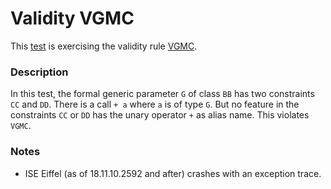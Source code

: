 # Validity VGMC

This [test](.) is exercising the validity rule [VGMC](../Readme.md).

### Description

In this test, the formal generic parameter `G` of class `BB` has two constraints `CC` and `DD`. There is a call `+ a` where `a` is of type `G`. But no feature in the constraints `CC` or `DD` has the unary operator `+` as alias name. This violates `VGMC`.

### Notes

* ISE Eiffel (as of 18.11.10.2592 and after) crashes with an exception trace.
